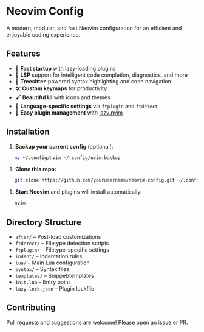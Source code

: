 # Neovim Config

A modern, modular, and fast Neovim configuration for an efficient and enjoyable
coding experience.

## Features

- 🚀 **Fast startup** with lazy-loading plugins
- 🧠 **LSP** support for intelligent code completion, diagnostics, and more
- 🌈 **Treesitter**-powered syntax highlighting and code navigation
- 🛠️ **Custom keymaps** for productivity
- 🖌️ **Beautiful UI** with icons and themes
- 📝 **Language-specific settings** via `ftplugin` and `ftdetect`
- 🔌 **Easy plugin management** with [lazy.nvim](https://github.com/folke/lazy.nvim)

## Installation

1. **Backup your current config** (optional):

```sh
   mv ~/.config/nvim ~/.config/nvim.backup
```

1. **Clone this repo:**

```sh
   git clone https://github.com/yourusername/neovim-config.git ~/.config/nvim
```

1. **Start Neovim** and plugins will install automatically:

```sh
   nvim
```

## Directory Structure

- `after/`         – Post-load customizations
- `ftdetect/`      – Filetype detection scripts
- `ftplugin/`      – Filetype-specific settings
- `indent/`        – Indentation rules
- `lua/`           – Main Lua configuration
- `syntax/`        – Syntax files
- `templates/`     – Snippet/templates
- `init.lua`       – Entry point
- `lazy-lock.json` – Plugin lockfile

## Contributing

Pull requests and suggestions are welcome! Please open an issue or PR.
